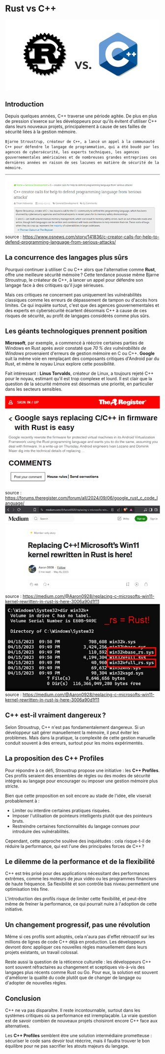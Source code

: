 # Rust vs C++

![alt text](img/logo.png)

## Introduction

Depuis quelques années, C++ traverse une période agitée. De plus en plus de pression s'exerce sur les développeurs pour qu'ils évitent d'utiliser C++ dans leurs nouveaux projets, principalement à cause de ses failles de sécurité liées à la gestion mémoire.

`Bjarne Stroustrup, créateur de C++, a lancé un appel à la communauté C++ pour défendre le langage de programmation, qui a été boudé par les agences de cybersécurité, les experts techniques, les agences gouvernementales américaines et de nombreuses grandes entreprises ces dernières années en raison de ses lacunes en matière de sécurité de la mémoire.`

![alt text](img/cinq.png)
source : <https://www.osnews.com/story/141836/c-creator-calls-for-help-to-defend-programming-language-from-serious-attacks/>

## La concurrence des langages plus sûrs

Pourquoi continuer à utiliser C ou C++ alors que l'alternative comme **Rust**, offre une meilleure sécurité mémoire ? Cette tendance pousse même Bjarne Stroustrup, le créateur de C++, à lancer un appel pour défendre son langage face à des critiques qu'il juge sérieuses.

Mais ces critiques ne concernent pas uniquement les vulnérabilités classiques comme les erreurs de dépassement de tampon ou d'accès hors limites. Ce qui inquiète surtout, c'est que des agences gouvernementales et des experts en cybersécurité écartent désormais C++ à cause de ces risques de sécurité, au profit de langages considérés comme plus sûrs.

## Les géants technologiques prennent position

**Microsoft**, par exemple, a commencé à réécrire certaines parties de Windows en Rust après avoir constaté que _70 % des vulnérabilités de Windows_ provenaient d'erreurs de gestion mémoire en C ou C++. **Google** suit la même voie en remplaçant des composants critiques d'Android par du Rust, et même le noyau Linux explore cette possibilité.

Fait intéressant : **Linus Torvalds**, créateur de Linux, a toujours rejeté C++ pour le noyau, estimant qu'il est trop complexe et lourd. Il est clair que la question de la sécurité mémoire est désormais une priorité, en particulier dans les secteurs sensibles.

![alt text](img/deux.png)
source : <https://forums.theregister.com/forum/all/2024/09/06/google_rust_c_code_language/>
![alt text](img/trois.png)
source : <https://medium.com/@Aaron0928/replacing-c-microsofts-win11-kernel-rewritten-in-rust-is-here-3006a90d1f11>
![alt text](img/quatre.png)
source : <https://medium.com/@Aaron0928/replacing-c-microsofts-win11-kernel-rewritten-in-rust-is-here-3006a90d1f11>

## C++ est-il vraiment dangereux ?

Selon Stroustrup, C++ n'est pas fondamentalement dangereux. Si un développeur sait gérer manuellement la mémoire, il peut éviter les problèmes. Mais dans la pratique, la complexité de cette gestion manuelle conduit souvent à des erreurs, surtout pour les moins expérimentés.

## La proposition des C++ Profiles

Pour répondre à ce défi, Stroustrup propose une initiative : les **C++ Profiles**. Ces profils seraient des ensembles de règles ou des modes de sécurité intégrés au langage pour encourager ou imposer une gestion mémoire plus stricte.

Bien que cette proposition en soit encore au stade de l'idée, elle viserait probablement à :

- Limiter ou interdire certaines pratiques risquées.
- Imposer l'utilisation de pointeurs intelligents plutôt que des pointeurs bruts.
- Restreindre certaines fonctionnalités du langage connues pour introduire des vulnérabilités.

Cependant, cette approche soulève des inquiétudes : cela risque-t-il de réduire la performance, qui est l'une des principales forces de C++ ?

## Le dilemme de la performance et de la flexibilité

C++ est très prisé pour des applications nécessitant des performances extrêmes, comme les moteurs de jeux vidéo ou les programmes financiers de haute fréquence. Sa flexibilité et son contrôle bas niveau permettent une optimisation très fine.

L'introduction des profils risque de limiter cette flexibilité, et peut-être même de freiner la performance, ce qui pourrait nuire à l'adoption de cette initiative.

## Un changement progressif, pas une révolution

Même si ces profils sont adoptés, cela n'aura pas d'effet rétroactif sur les millions de lignes de code C++ déjà en production. Les développeurs devront donc appliquer ces nouvelles règles manuellement dans leurs projets existants, un travail colossal.

Reste aussi la question de la réticence culturelle : les développeurs C++ sont souvent réfractaires au changement et sceptiques vis-à-vis des langages plus récents comme Rust ou Go. Pour eux, la solution est souvent d'améliorer la qualité du code plutôt que de changer de langage ou d'adopter de nouvelles règles.

## Conclusion

C++ ne va pas disparaître. Il reste incontournable, surtout dans les systèmes critiques où sa performance est irremplaçable. La vraie question est de savoir combien de nouveaux projets choisiront encore C++ face aux alternatives.

Les **C++ Profiles** semblent être une solution intermédiaire prometteuse : sécuriser le code sans devoir tout réécrire, mais il faudra trouver le bon équilibre pour ne pas sacrifier les atouts majeurs du langage.
